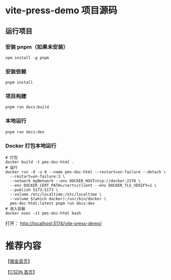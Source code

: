# vite-press-demo 项目源码

## 运行项目

### 安装 pnpm（如果未安装）

```shell
npm install -g pnpm
```

### 安装依赖

```shell
pnpm install
```

### 项目构建

```shell
pnpm run docs:build
```

### 本地运行

```shell
pnpm run docs:dev
```

### Docker 打包本地运行

```shell
# 打包
docker build -t pms-doc-html .
# 运行
docker run -d -u 0 --name pms-doc-html --restart=on-failure --detach \
  --restart=on-failure:3 \
  --network myNetwork --env DOCKER_HOST=tcp://docker:2376 \
  --env DOCKER_CERT_PATH=/certs/client --env DOCKER_TLS_VERIFY=1 \
  --publish 5173:5173 \
  --volume /etc/localtime:/etc/localtime \
  --volume $(which docker):/usr/bin/docker \
  pms-doc-html:latest pnpm run docs:dev
# 进入容器
docker exec -it pms-doc-html bash
```

打开：
[http://localhost:5174/vite-press-demo/](http://localhost:5174/vite-press-demo/)



# 推荐内容

【[掘金首页](https://github.com/qierkang)】

【[CSDN 首页](https://github.com/qierkang)】